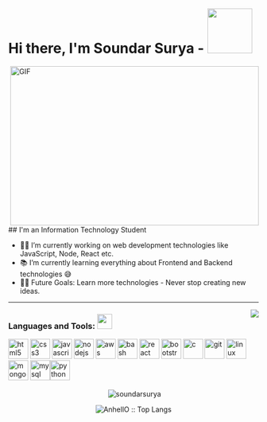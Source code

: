 # Hi there, I'm Soundar Surya - <img src="https://github.com/SrishtiSinghD/SrishtiSinghD/blob/master/tenor%20(2).gif" width="90px">

<!--img align="right" alt="GIF" height="160px" src="https://media.giphy.com/media/du3J3cXyzhj75IOgvA/giphy.gif" /-->
  <img align="right" alt="GIF" src="https://github.com/abhisheknaiidu/abhisheknaiidu/blob/master/code.gif?raw=true" width="500" height="320" />
## I'm an Information Technology Student  

- 👨‍💻 I’m currently working on web development technologies like JavaScript, Node, React etc.
- 📚 I’m currently learning everything about Frontend and Backend technologies 😅
- 💪🏼 Future Goals: Learn more technologies - Never stop creating new ideas.

  
---

<img align="right" src="http://estruyf-github.azurewebsites.net/api/VisitorHit?user=soundar-surya&countColorcountColor&countColor=%237B1E7B"/>

 ### Languages and Tools: <img src="https://media.giphy.com/media/WUlplcMpOCEmTGBtBW/giphy.gif" width="30">
<p align="left"><img src="https://devicons.github.io/devicon/devicon.git/icons/html5/html5-original-wordmark.svg" alt="html5" width="40" height="40"/> <img src="https://devicons.github.io/devicon/devicon.git/icons/css3/css3-original-wordmark.svg" alt="css3" width="40" height="40"/> <img src="https://devicons.github.io/devicon/devicon.git/icons/javascript/javascript-original.svg" alt="javascript" width="40" height="40"/> <img src="https://devicons.github.io/devicon/devicon.git/icons/nodejs/nodejs-original-wordmark.svg" alt="nodejs" width="40" height="40"/> <img src="https://devicons.github.io/devicon/devicon.git/icons/amazonwebservices/amazonwebservices-original-wordmark.svg" alt="aws" width="40" height="40"/> <img src="https://www.vectorlogo.zone/logos/gnu_bash/gnu_bash-icon.svg" alt="bash" width="40" height="40"/> <img src="https://devicons.github.io/devicon/devicon.git/icons/javascript/react-original.svg" alt="react" width="40" height="40"/> <img src="https://devicons.github.io/devicon/devicon.git/icons/bootstrap/bootstrap-plain.svg" alt="bootstrap" width="40" height="40"/> <img src="https://devicons.github.io/devicon/devicon.git/icons/c/c-original.svg" alt="c" width="40" height="40"/>  <img src="https://www.vectorlogo.zone/logos/git-scm/git-scm-icon.svg" alt="git" width="40" height="40"/> <img src="https://devicons.github.io/devicon/devicon.git/icons/linux/linux-original.svg" alt="linux" width="40" height="40"/> <img src="https://devicons.github.io/devicon/devicon.git/icons/mongodb/mongodb-original-wordmark.svg" alt="mongodb" width="40" height="40"/> <img src="https://devicons.github.io/devicon/devicon.git/icons/mysql/mysql-original-wordmark.svg" alt="mysql" width="40" height="40"/><img src="https://devicons.github.io/devicon/devicon.git/icons/python/python-original.svg" alt="python" width="40" height="40"/> 

<p align="center">&nbsp;<img align="center" src="https://github-readme-stats.vercel.app/api?username=soundar-surya&show_icons=true&theme=synthwave" alt="soundarsurya" /></p>

<p align="center"><img src="https://github-readme-stats.vercel.app/api/top-langs/?username=soundar-surya&langs_count=10&theme=tokyonight&layout=compact" alt="AnhellO :: Top Langs" /></p>
